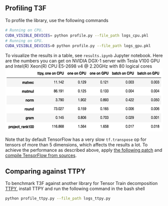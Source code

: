 ## Profiling T3F
To profile the library, use the following commands
```bash
# Running on CPU.
CUDA_VISIBLE_DEVICES= python profile.py --file_path logs_cpu.pkl
# Running on GPU.
CUDA_VISIBLE_DEVICES=0 python profile.py --file_path logs_gpu.pkl
```
To visualize the results in a table, see ```results.ipynb``` Jupyter notebook.
Here are the numbers you can get on NVIDIA DGX-1 server with Tesla V100 GPU and Intel(R) Xeon(R) CPU E5-2698 v4 @ 2.20GHz with 80 logical cores
 <img src="results.png" height="200">


Note that by default TensorFlow has a very slow ```tf.transpose``` op for tensors of more than 5 dimensions, which affects the results a lot. To achieve the performance as described above, apply [the following patch](???) and [compile TensorFlow from sources](https://www.tensorflow.org/install/install_sources).

## Comparing against TTPY
To benchmark T3F against another library for Tensor Train decomposition [TTPY](github.com/oseledets/ttpy), install TTPY and run the following command in the bash shell
```bash
python profile_ttpy.py --file_path logs_ttpy.py
```
